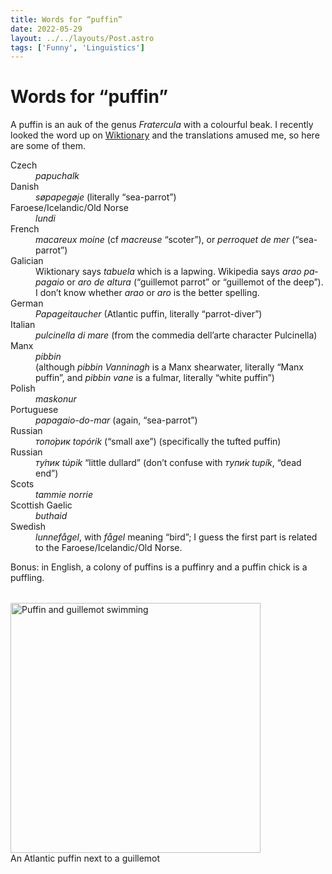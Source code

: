 ```yaml
---
title: Words for “puffin”
date: 2022-05-29
layout: ../../layouts/Post.astro
tags: ['Funny', 'Linguistics']
---
```


# Words for “puffin”
A puffin is an auk of the genus _Fratercula_ with a colourful beak. I recently looked the word up on [Wiktionary](https://en.wiktionary.org/wiki/puffin#Translations) and the translations amused me, so here are some of them.

<dl>
<dt>Czech</dt>
<dd><i lang="cs">papuchalk</i></dd>

<dt>Danish</dt>
<dd><i lang="da">søpapegøje</i> (literally “sea-parrot”)</dd>

<dt>Faroese/Icelandic/Old Norse</dt>
<dd><i lang="fo">lundi</i></dd>

<dt>French</dt>
<dd><i lang="fr">macareux moine</i> (cf <i lang="fr">macreuse</i> “scoter”), or <i lang="fr">perroquet de mer</i> (“sea-parrot”)</dd>

<dt>Galician</dt>
<dd>Wiktionary says <i lang="gl">tabuela</i> which is a lapwing. Wikipedia says <i lang="gl">arao papagaio</i> or <i lang="gl">aro de altura</i> (“guillemot parrot” or “guillemot of the deep”). I don’t know whether <i lang="gl">arao</i> or <i lang="gl">aro</i> is the better spelling.</dd>

<dt>German</dt>
<dd><i lang="de">Papageitaucher</i> (Atlantic puffin, literally “parrot-diver”)</dd>

<dt>Italian</dt>
<dd><i lang="it">pulcinella di mare</i> (from the commedia dell’arte character Pulcinella)</dd>

<dt>Manx</dt>
<dd><i lang="gv">pibbin</i><br>(although <i lang="gv">pibbin Vanninagh</i> is a Manx shearwater, literally “Manx puffin”, and <i lang="gv">pibbin vane</i> is a fulmar, literally “white puffin”)</dd>

<dt>Polish</dt>
<dd><i lang="pl">maskonur</i></dd>

<dt>Portuguese</dt>
<dd><i lang="pt">papagaio-do-mar</i> (again, “sea-parrot”)</dd>

<dt>Russian</dt>
<dd><i lang="ru"><i>топо́рик</i> topórik</i> (“small axe”) (specifically the tufted puffin)</dd>

<dt>Russian</dt>
<dd><i lang="ru"><i>ту́пик</i> túpik</i> “little dullard” (don’t confuse with <i lang="ru"><i>тупи́к</i> tupík</i>, “dead end”)</dd>

<dt>Scots</dt>
<dd><i lang="sco">tammie norrie</i></dd>

<dt>Scottish Gaelic</dt>
<dd><i lang="gd">buthaid</i></dd>

<dt>Swedish</dt>
<dd><i lang="sv">lunnefågel</i>, with <i lang="sv">fågel</i> meaning “bird”; I guess the first part is related to the Faroese/Icelandic/Old Norse.</dd>
</dl>

Bonus: in English, a colony of puffins is a puffinry and a puffin chick is a puffling.

<figure style="margin-top: 2rem; margin-left: auto; margin-right: auto;">
<img width="400" style="aspect-ratio: 4/3;" alt="Puffin and guillemot swimming" src="assets/puffin-and-guillemot.webp"/>
<figcaption>An Atlantic puffin next to a guillemot</figcaption>
</figure>

